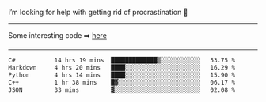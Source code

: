 I’m looking for help with getting rid of procrastination 🤔

-----

Some interesting code :arrow_right: [here](https://github.com/zhen8838/playground)

-----

<!--START_SECTION:waka-->

```txt
C#           14 hrs 19 mins  █████████████▒░░░░░░░░░░░   53.75 %
Markdown     4 hrs 20 mins   ████░░░░░░░░░░░░░░░░░░░░░   16.29 %
Python       4 hrs 14 mins   ████░░░░░░░░░░░░░░░░░░░░░   15.90 %
C++          1 hr 38 mins    █▓░░░░░░░░░░░░░░░░░░░░░░░   06.17 %
JSON         33 mins         ▓░░░░░░░░░░░░░░░░░░░░░░░░   02.08 %
```

<!--END_SECTION:waka-->

<!--
**zhen8838/zhen8838** is a ✨ _special_ ✨ repository because its `README.md` (this file) appears on your GitHub profile.

Here are some ideas to get you started:

- 🔭 I’m currently working on ...
- 🌱 I’m currently learning ...
- 👯 I’m looking to collaborate on ...
 ...
- 💬 Ask me about ...
- 📫 How to reach me: ...
- 😄 Pronouns: ...
- ⚡ Fun fact: ...
-->
